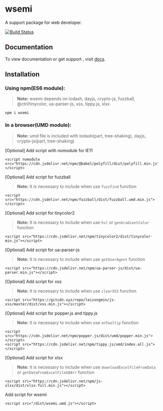 # wsemi
A support package for web developer.

[![Build Status](https://travis-ci.org/yuda-lyu/wsemi.svg?branch=master)](https://travis-ci.org/yuda-lyu/wsemi)

## Documentation
To view documentation or get support , visit [docs](https://yuda-lyu.github.io/wsemi/wsemi.html).

## Installation
### Using npm(ES6 module):
> **Note:** wsemi depends on lodash, dayjs, crypto-js, fuzzball, @ctrl/tinycolor, ua-parser-js, xss, tippy.js, xlsx
```alias
npm i wsemi
```

### In a browser(UMD module):
> **Note:** umd file is included with lodash(part, tree-shaking), dayjs, crypto-js(part, tree-shaking)

[Optional] Add script with nomodule for IE11
```alias
<script nomodule src="https://cdn.jsdelivr.net/npm/@babel/polyfill/dist/polyfill.min.js"></script>
```
[Optional] Add script for fuzzball
> **Note:** It is necessary to include when use `fuzzfind` function
```alias
<script src="https://cdn.jsdelivr.net/npm/fuzzball/dist/fuzzball.umd.min.js"></script>
```
[Optional] Add script for tinycolor2
> **Note:** It is necessary to include when use `hsl` or `genGradientColor` function
```alias
<script src="https://cdn.jsdelivr.net/npm/tinycolor2/dist/tinycolor-min.js"></script>
```
[Optional] Add script for ua-parser-js
> **Note:** It is necessary to include when use `getUserAgent` function
```alias
<script src="https://cdn.jsdelivr.net/npm/ua-parser-js/dist/ua-parser.min.js"></script>
```
[Optional] Add script for xss
> **Note:** It is necessary to include when use `clearXSS` function
```alias
<script src="https://gitcdn.xyz/repo/leizongmin/js-xss/master/dist/xss.min.js"></script>
```
[Optional] Add script for popper.js and tippy.js
> **Note:** It is necessary to include when use `onTooltip` function
```alias
<script src="https://cdn.jsdelivr.net/npm/popper.js/dist/umd/popper.min.js"></script>
<script src="https://cdn.jsdelivr.net/npm/tippy.js/umd/index.all.js"></script>
```
[Optional] Add script for xlsx
> **Note:** It is necessary to include when use `downloadExcelFileFromData` or `getDataFromExcelFileU8Arr` function
```alias
<script src="https://cdn.jsdelivr.net/npm/js-xlsx/dist/xlsx.full.min.js"></script>
```
Add script for wsemi
```alias
<script src="/dist/wsemi.umd.js"></script>
```
